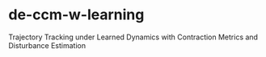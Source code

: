 # de-ccm-w-learning
Trajectory Tracking under Learned Dynamics with Contraction Metrics and Disturbance Estimation
